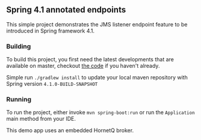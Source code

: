 ## Spring 4.1 annotated endpoints

This simple project demonstrates the JMS listener endpoint feature to be introduced
in Spring framework 4.1.


### Building

To build this project, you first need the latest developments that are available on
master, checkout [the code](https://github.com/spring-project/spring-framework/) if
you haven't already.

Simple run `./gradlew install` to update your local maven repository with Spring
version `4.1.0-BUILD-SNAPSHOT`

### Running

To run the project, either invoke `mvn spring-boot:run` or run the `Application` main
method from your IDE.

This demo app uses an embedded HornetQ broker.